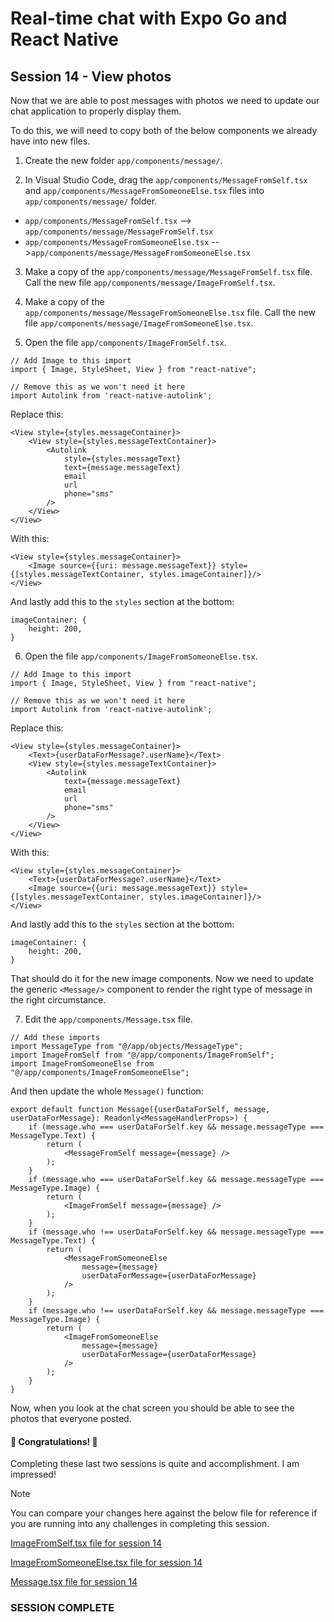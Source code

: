 # Real-time chat with Expo Go and React Native
## Session 14 - View photos

Now that we are able to post messages with photos we need to update our chat application to properly display them.

To do this, we will need to copy both of the below components we already have into new files.

1. Create the new folder `app/components/message/`.

2. In Visual Studio Code, drag the `app/components/MessageFromSelf.tsx` and `app/components/MessageFromSomeoneElse.tsx` files into `app/components/message/` folder.

- `app/components/MessageFromSelf.tsx` --> `app/components/message/MessageFromSelf.tsx`
- `app/components/MessageFromSomeoneElse.tsx` -->`app/components/message/MessageFromSomeoneElse.tsx`

3. Make a copy of the `app/components/message/MessageFromSelf.tsx` file.  Call the new file `app/components/message/ImageFromSelf.tsx`.

4. Make a copy of the `app/components/message/MessageFromSomeoneElse.tsx` file.  Call the new file `app/components/message/ImageFromSomeoneElse.tsx`.

5. Open the file `app/components/ImageFromSelf.tsx`.
```tsx
// Add Image to this import
import { Image, StyleSheet, View } from "react-native";

// Remove this as we won't need it here
import Autolink from 'react-native-autolink';
```

Replace this:
```tsx
<View style={styles.messageContainer}>
    <View style={styles.messageTextContainer}>
        <Autolink 
            style={styles.messageText}
            text={message.messageText}
            email
            url
            phone="sms"
        />
    </View>
</View>
```

With this:
```tsx
<View style={styles.messageContainer}>
    <Image source={{uri: message.messageText}} style={[styles.messageTextContainer, styles.imageContainer]}/>
</View>
```

And lastly add this to the `styles` section at the bottom:
```tsx
imageContainer: {
    height: 200,
}
```

6. Open the file `app/components/ImageFromSomeoneElse.tsx`.
```tsx
// Add Image to this import
import { Image, StyleSheet, View } from "react-native";

// Remove this as we won't need it here
import Autolink from 'react-native-autolink';
```

Replace this:
```tsx
<View style={styles.messageContainer}>
    <Text>{userDataForMessage?.userName}</Text>
    <View style={styles.messageTextContainer}>
        <Autolink 
            text={message.messageText}
            email
            url
            phone="sms"
        />
    </View>
</View>
```

With this:
```tsx
<View style={styles.messageContainer}>
    <Text>{userDataForMessage?.userName}</Text>
    <Image source={{uri: message.messageText}} style={[styles.messageTextContainer, styles.imageContainer]}/>
</View>
```

And lastly add this to the `styles` section at the bottom:
```tsx
imageContainer: {
    height: 200,
}
```

That should do it for the new image components.
Now we need to update the generic `<Message/>` component to render the right type of message in the right circumstance.

7. Edit the `app/components/Message.tsx` file.
```tsx
// Add these imports
import MessageType from "@/app/objects/MessageType";
import ImageFromSelf from "@/app/components/ImageFromSelf";
import ImageFromSomeoneElse from "@/app/components/ImageFromSomeoneElse";
```

And then update the whole `Message()` function:
```tsx
export default function Message({userDataForSelf, message, userDataForMessage}: Readonly<MessageHandlerProps>) {
    if (message.who === userDataForSelf.key && message.messageType === MessageType.Text) {
        return (
            <MessageFromSelf message={message} />
        );
    } 
    if (message.who === userDataForSelf.key && message.messageType === MessageType.Image) {
        return (
            <ImageFromSelf message={message} />
        );
    }
    if (message.who !== userDataForSelf.key && message.messageType === MessageType.Text) {
        return (
            <MessageFromSomeoneElse
                message={message}
                userDataForMessage={userDataForMessage}
            />
        );
    } 
    if (message.who !== userDataForSelf.key && message.messageType === MessageType.Image) {
        return (
            <ImageFromSomeoneElse
                message={message}
                userDataForMessage={userDataForMessage}
            />
        );
    } 
}
```

Now, when you look at the chat screen you should be able to see the photos that everyone posted.

#### 🎉 Congratulations! 🎉
Completing these last two sessions is quite and accomplishment.  I am impressed!

> [!NOTE] 
> You can compare your changes here against the below file for reference if you are running into any challenges in completing this session.
>
> [ImageFromSelf.tsx file for session 14](https://github.com/cah-john-ryan/expo-go-real-time-chat/blob/session-14-view-photos/expo-go-real-time-chat/app/components/message/ImageFromSelf.tsx)
>
> [ImageFromSomeoneElse.tsx file for session 14](https://github.com/cah-john-ryan/expo-go-real-time-chat/blob/session-14-view-photos/expo-go-real-time-chat/app/components/message/ImageFromSomeoneElse.tsx)
>
> [Message.tsx file for session 14](https://github.com/cah-john-ryan/expo-go-real-time-chat/blob/session-14-view-photos/expo-go-real-time-chat/app/components/Message.tsx)

### SESSION COMPLETE